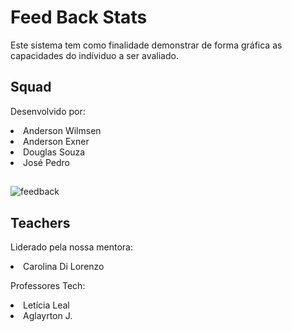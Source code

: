 # Feed Back Stats

Este sistema tem como finalidade demonstrar de forma gráfica as capacidades do indíviduo a ser avaliado.

## Squad

Desenvolvido por: 
  <li> Anderson Wilmsen </li>
  <li> Anderson Exner </li>
  <li> Douglas Souza </li>
  <li> José Pedro </li>
  
##
  
![feedback](https://user-images.githubusercontent.com/102523593/223396411-ad2a8116-3f95-4c8f-95d7-f45793197846.JPG)

## Teachers

Liderado pela nossa mentora: 
  <li> Carolina Di Lorenzo </li>

Professores Tech:
  <li> Letícia Leal </li>
  <li> Aglayrton J. </li>
